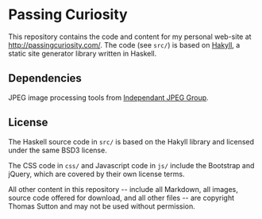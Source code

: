 Passing Curiosity
=================

This repository contains the code and content for my personal web-site at
<http://passingcuriosity.com/>. The code (see `src/`) is based on
[Hakyll][hakyll], a static site generator library written in Haskell.

Dependencies
------------

JPEG image processing tools from [Independant JPEG Group][ijg].

License
-------

The Haskell source code in `src/` is based on the Hakyll library and licensed
under the same BSD3 license.

The CSS code in `css/` and Javascript code in `js/` include the Bootstrap and
jQuery, which are covered by their own license terms.

All other content in this repository -- include all Markdown, all images,
source code offered for download, and all other files -- are copyright Thomas
Sutton and may not be used without permission.

[hakyll]: http://jaspervdj.be/hakyll
[ijg]: http://www.ijg.org/
[jsmin]: https://github.com/douglascrockford/JSMin
